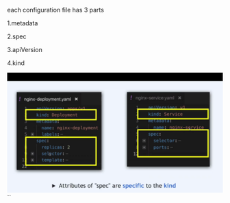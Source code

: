 each configuration file has 3 parts

1.metadata

2.spec

3.apiVersion

4.kind

![alt text](image.png)``

